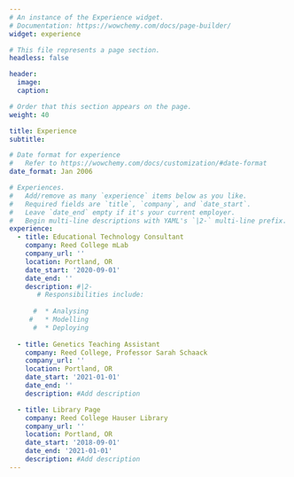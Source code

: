 ```yaml
---
# An instance of the Experience widget.
# Documentation: https://wowchemy.com/docs/page-builder/
widget: experience

# This file represents a page section.
headless: false

header:
  image: 
  caption: 

# Order that this section appears on the page.
weight: 40

title: Experience
subtitle:

# Date format for experience
#   Refer to https://wowchemy.com/docs/customization/#date-format
date_format: Jan 2006

# Experiences.
#   Add/remove as many `experience` items below as you like.
#   Required fields are `title`, `company`, and `date_start`.
#   Leave `date_end` empty if it's your current employer.
#   Begin multi-line descriptions with YAML's `|2-` multi-line prefix.
experience:
  - title: Educational Technology Consultant
    company: Reed College mLab
    company_url: ''
    location: Portland, OR
    date_start: '2020-09-01'
    date_end: ''
    description: #|2-
       # Responsibilities include:
        
      #  * Analysing 
     #   * Modelling
      #  * Deploying
        
  - title: Genetics Teaching Assistant
    company: Reed College, Professor Sarah Schaack
    company_url: ''
    location: Portland, OR
    date_start: '2021-01-01'
    date_end: ''
    description: #Add description

  - title: Library Page
    company: Reed College Hauser Library
    company_url: ''
    location: Portland, OR
    date_start: '2018-09-01'
    date_end: '2021-01-01'
    description: #Add description
---
```

